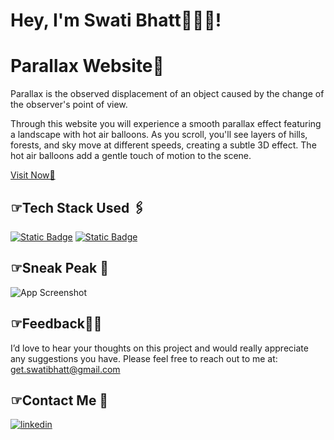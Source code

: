 
# Hey, I'm Swati Bhatt👩🏻‍💻!
<!-- spelling -->
# Parallax Website📌  

Parallax is the observed displacement of an object caused by the change of the observer's point of view.

Through this website you will experience a smooth parallax effect featuring a landscape with hot air balloons. As you scroll, you'll see layers of hills, forests, and sky move at different speeds, creating a subtle 3D effect. The hot air balloons add a gentle touch of motion to the scene.

[Visit Now🚀](https://swati-bhatt.github.io/Parallax/)


##  ☞Tech Stack Used 🖇️
[![Static Badge](https://img.shields.io/badge/HTML-%2300000?style=flat&logo=html5&labelColor=black&color=%23E34F26)](#)
[![Static Badge](https://img.shields.io/badge/CSS-%23000000?style=flat&logo=css3&logoColor=%231572B6&labelColor=black&color=%231572B6)](#)


##  ☞Sneak Peak 🫣

![App Screenshot](https://github.com/swati-bhatt/Parallax/blob/main/media/demo.gif)



##  ☞Feedback✍🏻
I’d love to hear your thoughts on this project and would really appreciate any suggestions you have. Please feel free to reach out to me at:
get.swatibhatt@gmail.com


##  ☞Contact Me 📩
[![linkedin](https://img.shields.io/badge/linkedin-0A66C2?style=for-the-badge&logo=linkedin&logoColor=white)](https://linkedin.com/in/swatibhatt153)
